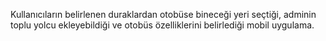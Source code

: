 Kullanıcıların belirlenen duraklardan otobüse bineceği yeri seçtiği, adminin toplu 
yolcu ekleyebildiği ve otobüs özelliklerini belirlediği mobil uygulama.
